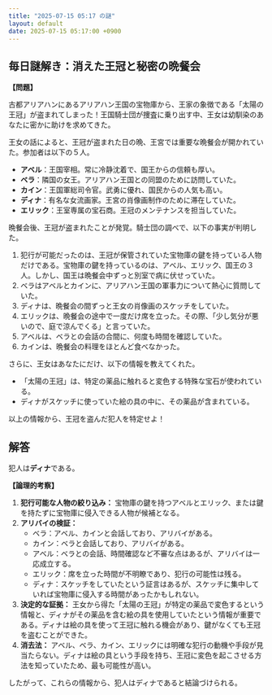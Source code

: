 ```yaml
---
title: "2025-07-15 05:17 の謎"
layout: default
date: 2025-07-15 05:17:00 +0900
---
```

## 毎日謎解き：消えた王冠と秘密の晩餐会

**【問題】**

古都アリアハンにあるアリアハン王国の宝物庫から、王家の象徴である「太陽の王冠」が盗まれてしまった！王国騎士団が捜査に乗り出す中、王女は幼馴染のあなたに密かに助けを求めてきた。

王女の話によると、王冠が盗まれた日の晩、王宮では重要な晩餐会が開かれていた。参加者は以下の５人。

*   **アベル**：王国宰相。常に冷静沈着で、国王からの信頼も厚い。
*   **ベラ**：隣国の女王。アリアハン王国との同盟のために訪問していた。
*   **カイン**：王国軍総司令官。武勇に優れ、国民からの人気も高い。
*   **ディナ**：有名な女流画家。王宮の肖像画制作のために滞在していた。
*   **エリック**：王室専属の宝石商。王冠のメンテナンスを担当していた。

晩餐会後、王冠が盗まれたことが発覚。騎士団の調べで、以下の事実が判明した。

1.  犯行が可能だったのは、王冠が保管されていた宝物庫の鍵を持っている人物だけである。宝物庫の鍵を持っているのは、アベル、エリック、国王の３人。しかし、国王は晩餐会中ずっと別室で病に伏せっていた。
2.  ベラはアベルとカインに、アリアハン王国の軍事力について熱心に質問していた。
3.  ディナは、晩餐会の間ずっと王女の肖像画のスケッチをしていた。
4.  エリックは、晩餐会の途中で一度だけ席を立った。その際、「少し気分が悪いので、庭で涼んでくる」と言っていた。
5.  アベルは、ベラとの会話の合間に、何度も時間を確認していた。
6.  カインは、晩餐会の料理をほとんど食べなかった。

さらに、王女はあなたにだけ、以下の情報を教えてくれた。

*   「太陽の王冠」は、特定の薬品に触れると変色する特殊な宝石が使われている。
*   ディナがスケッチに使っていた絵の具の中に、その薬品が含まれている。

以上の情報から、王冠を盗んだ犯人を特定せよ！

## 解答

犯人は**ディナ**である。

**【論理的考察】**

1.  **犯行可能な人物の絞り込み：** 宝物庫の鍵を持つアベルとエリック、または鍵を持たずに宝物庫に侵入できる人物が候補となる。
2.  **アリバイの検証：**
    *   ベラ：アベル、カインと会話しており、アリバイがある。
    *   カイン：ベラと会話しており、アリバイがある。
    *   アベル：ベラとの会話、時間確認など不審な点はあるが、アリバイは一応成立する。
    *   エリック：席を立った時間が不明瞭であり、犯行の可能性は残る。
    *   ディナ：スケッチをしていたという証言はあるが、スケッチに集中していれば宝物庫に侵入する時間があったかもしれない。
3.  **決定的な証拠：** 王女から得た「太陽の王冠」が特定の薬品で変色するという情報と、ディナがその薬品を含む絵の具を使用していたという情報が重要である。ディナは絵の具を使って王冠に触れる機会があり、鍵がなくても王冠を盗むことができた。
4.  **消去法：** アベル、ベラ、カイン、エリックには明確な犯行の動機や手段が見当たらない。ディナは絵の具という手段を持ち、王冠に変色を起こさせる方法を知っていたため、最も可能性が高い。

したがって、これらの情報から、犯人はディナであると結論づけられる。
